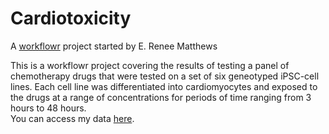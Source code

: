 # Cardiotoxicity

A [workflowr][] project started by  E. Renee Matthews



This is a workflowr project covering the results of testing a panel of chemotherapy drugs that were tested on a set of six geneotyped iPSC-cell lines.  Each cell line was differentiated into cardiomyocytes and exposed to the drugs at a range of concentrations for periods of time ranging from 3 hours to 48 hours.  
You can access my data [here].



[workflowr]: https://github.com/workflowr/workflowr
[here]: https://reneeisnowhere.github.io/Cardiotoxicity/index.html
